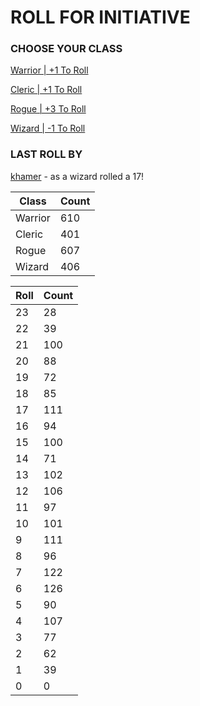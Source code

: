 # ROLL FOR INITIATIVE
### CHOOSE YOUR CLASS

[Warrior | +1 To Roll](https://github.com/benjaminsampica/benjaminsampica/issues/new?title=roll%7Cwarrior&body=Just+click+%27Submit+new+issue%27.)

[Cleric | +1 To Roll](https://github.com/benjaminsampica/benjaminsampica/issues/new?title=roll%7Ccleric&body=Just+click+%27Submit+new+issue%27.)

[Rogue | +3 To Roll](https://github.com/benjaminsampica/benjaminsampica/issues/new?title=roll%7Crogue&body=Just+click+%27Submit+new+issue%27.)

[Wizard | -1 To Roll](https://github.com/benjaminsampica/benjaminsampica/issues/new?title=roll%7Cwizard&body=Just+click+%27Submit+new+issue%27.)
### LAST ROLL BY
[khamer](https://www.github.com/khamer) - as a wizard rolled a 17!

|Class|Count|
|-|-|
|Warrior|610|
|Cleric|401|
|Rogue|607|
|Wizard|406|

|Roll|Count|
|-|-|
|23|28
|22|39
|21|100
|20|88
|19|72
|18|85
|17|111
|16|94
|15|100
|14|71
|13|102
|12|106
|11|97
|10|101
|9|111
|8|96
|7|122
|6|126
|5|90
|4|107
|3|77
|2|62
|1|39
|0|0
